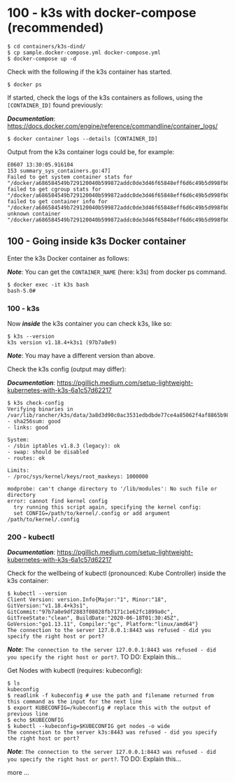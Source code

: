 # 100 - k3s with docker-compose (recommended)
```
$ cd containers/k3s-dind/
$ cp sample.docker-compose.yml docker-compose.yml
$ docker-compose up -d
```

Check with the following if the k3s container has started.

```
$ docker ps
```

If started, check the logs of the k3s containers as follows, using the ```[CONTAINER_ID]``` found previously:

***Documentation***: https://docs.docker.com/engine/reference/commandline/container_logs/

```
$ docker container logs --details [CONTAINER_ID]
```

Output from the k3s container logs could be, for example:

```
E0607 13:30:05.916104     
153 summary_sys_containers.go:47] 
Failed to get system container stats for "/docker/a686584549b729120040b599872addc0de3d46f65848eff6d6c49b5d998fb0b1/systemd": 
failed to get cgroup stats for "/docker/a686584549b729120040b599872addc0de3d46f65848eff6d6c49b5d998fb0b1/systemd": 
failed to get container info for "/docker/a686584549b729120040b599872addc0de3d46f65848eff6d6c49b5d998fb0b1/systemd": 
unknown container "/docker/a686584549b729120040b599872addc0de3d46f65848eff6d6c49b5d998fb0b1/systemd"
```

## 100 - Going inside k3s Docker container

Enter the k3s Docker container as follows:

***Note***: You can get the ```CONTAINER_NAME``` (here: k3s) from docker ps command.

```
$ docker exec -it k3s bash
bash-5.0# 
```

### 100 - k3s

Now ***inside*** the k3s container you can check k3s, like so:

```
$ k3s --version
k3s version v1.18.4+k3s1 (97b7a0e9)
```

***Note***: You may have a different version than above.

Check the k3s config (output may differ):

***Documentation***: https://pgillich.medium.com/setup-lightweight-kubernetes-with-k3s-6a1c57d62217

```
$ k3s check-config
Verifying binaries in /var/lib/rancher/k3s/data/3a8d3d90c0ac3531edbdbde77ce4a85062f4af8865b98cedc30ea730715d9d48/bin:
- sha256sum: good
- links: good

System:
- /sbin iptables v1.8.3 (legacy): ok
- swap: should be disabled
- routes: ok

Limits:
- /proc/sys/kernel/keys/root_maxkeys: 1000000

modprobe: can't change directory to '/lib/modules': No such file or directory
error: cannot find kernel config 
  try running this script again, specifying the kernel config:
  set CONFIG=/path/to/kernel/.config or add argument /path/to/kernel/.config
```

### 200 - kubectl

***Documentation***: https://pgillich.medium.com/setup-lightweight-kubernetes-with-k3s-6a1c57d62217

Check for the wellbeing of kubectl (pronounced: Kube Controller) inside the k3s container:

```
$ kubectl --version
Client Version: version.Info{Major:"1", Minor:"18", GitVersion:"v1.18.4+k3s1", GitCommit:"97b7a0e9df2883f08028fb7171c1e62fc1899a0c", GitTreeState:"clean", BuildDate:"2020-06-18T01:30:45Z", GoVersion:"go1.13.11", Compiler:"gc", Platform:"linux/amd64"}
The connection to the server 127.0.0.1:8443 was refused - did you specify the right host or port?
```

***Note***: ```The connection to the server 127.0.0.1:8443 was refused - did you specify the right host or port?```. TO DO: Explain this...

Get Nodes with kubectl (requires: kubeconfig):

```
$ ls
kubeconfig
$ readlink -f kubeconfig # use the path and filename returned from this command as the input for the next line
$ export KUBECONFIG=/kubeconfig # replace this with the output of previous line
$ echo $KUBECONFIG
$ kubectl --kubeconfig=$KUBECONFIG get nodes -o wide
The connection to the server k3s:8443 was refused - did you specify the right host or port?
```

***Note***: ```The connection to the server 127.0.0.1:8443 was refused - did you specify the right host or port?```. TO DO: Explain this...

more ...
